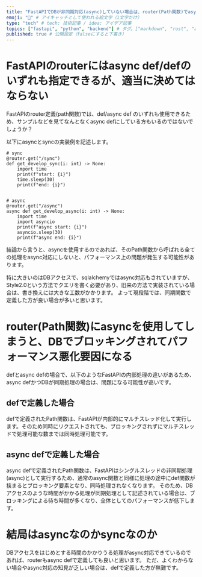 ```yaml
---
title: "FastAPIでDBが非同期対応(async)していない場合は、router(Path関数)でasyncを使用してはいけない" # 記事のタイトル
emoji: "🐍" # アイキャッチとして使われる絵文字（1文字だけ）
type: "tech" # tech: 技術記事 / idea: アイデア記事
topics: ["fastapi", "python", "backend"] # タグ。["markdown", "rust", "aws"]のように指定する
published: true # 公開設定（falseにすると下書き）
---
```


# FastAPIのrouterにはasync def/defのいずれも指定できるが、適当に決めてはならない
FastAPIのrouter定義(path関数)では、def/async def のいずれも使用できるため、サンプルなどを見てなんとなくasync defにしている方もいるのではないでしょうか？

以下にasyncとsyncの実装例を記述します。

```
# sync
@router.get("/sync")
def get_develop_sync(i: int) -> None:
    import time
    print(f"start: {i}")
    time.sleep(30)
    print(f"end: {i}")


# async
@router.get("/async")
async def get_develop_async(i: int) -> None:
    import time
    import asyncio
    print(f"async start: {i}")
    asyncio.sleep(30)
    print(f"async end: {i}")
```

結論から言うと、asyncを使用するのであれば、そのPath関数から呼ばれる全ての処理をasync対応にしないと、パフォーマンス上の問題が発生する可能性があります。

特に大きいのはDBアクセスで、sqlalchemyではasync対応もされていますが、Style2.0という方法でクエリを書く必要があり、旧来の方法で実装されている場合は、書き換えには大きな工数がかかります。
よって現段階では、同期関数で定義した方が良い場合が多いと思います。

# router(Path関数)にasyncを使用してしまうと、DBでブロッキングされてパフォーマンス悪化要因になる
defとasync defの場合で、以下のようなFastAPIの内部処理の違いがあるため、async defかつDBが同期処理の場合は、問題になる可能性が高いです。

## defで定義した場合
defで定義されたPath関数は、FastAPIが内部的にマルチスレッド化して実行します。そのため同時にリクエストされても、ブロッキングされずにマルチスレッドで処理可能な数までは同時処理可能です。

## async defで定義した場合
async defで定義されたPath関数は、FastAPIはシングルスレッドの非同期処理(async)として実行するため、通常のasync関数と同様に処理の途中にdef関数が挟まるとブロッキング要素となり、同時処理されなくなります。
そのため、DBアクセスのような時間がかかる処理が同期処理として記述されている場合は、ブロッキングによる待ち時間が多くなり、全体としてのパフォーマンスが低下します。

# 結局はasyncなのかsyncなのか
DBアクセスをはじめとする時間のかかりうる処理がasync対応できているのであれば、routerもasync defで定義しても良いと思います。
ただ、よくわからない場合やasync対応の知見が乏しい場合は、defで定義した方が無難です。

